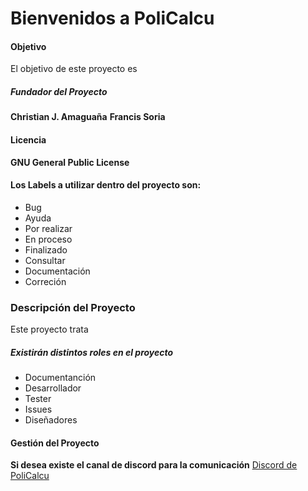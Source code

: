 # Bienvenidos a PoliCalcu

#### Objetivo

El objetivo de este proyecto  es 

##### Fundador del Proyecto 

**Christian J. Amaguaña**
**Francis Soria**

#### Licencia

**GNU General Public License**

#### Los Labels a utilizar dentro del proyecto son:

* Bug
* Ayuda 
* Por realizar
* En proceso
* Finalizado
* Consultar
* Documentación
* Correción

### Descripción del Proyecto

Este proyecto trata 

##### Existirán distintos roles en el proyecto

- Documentanción
- Desarrollador
- Tester
- Issues
- Diseñadores

#### Gestión del Proyecto



**Si desea existe el canal de discord para la comunicación**
 [Discord de PoliCalcu](https://discord.gg/H4pEkWC8)
